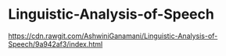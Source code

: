 # Linguistic-Analysis-of-Speech

https://cdn.rawgit.com/AshwiniGanamani/Linguistic-Analysis-of-Speech/9a942af3/index.html
